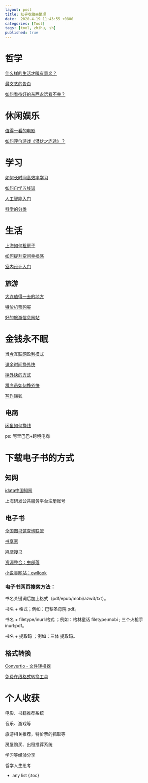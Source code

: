```yaml
---
layout: post
title: 知乎收藏夹整理
date:  2020-4-19 11:43:55 +0800
categories: [Tool]
tags: [tool, zhihu, sh]
published: true
---
```


# 哲学

[什么样的生活才叫有意义？](https://www.zhihu.com/question/24561532/answer/28240920)

[最文艺的告白](https://www.zhihu.com/question/38932735/answer/184269456)

[如何看待好的东西永远看不完？](https://www.zhihu.com/question/21344705/answer/17946350)



# 休闲娱乐

[值得一看的电影](https://www.zhihu.com/question/298766327/answer/513292137)

[如何评价游戏《潜伏之赤途》？](https://www.zhihu.com/question/24703063/answer/127150211)

# 学习

[如何长时间高效率学习](https://www.zhihu.com/question/28358499/answer/73162464)

[如何自学五线谱](https://www.zhihu.com/question/22803406/answer/23596910)

[人工智能入门](https://zhuanlan.zhihu.com/p/27914939)

[科学的分类](https://www.zhihu.com/question/23164639/answer/68575838)

# 生活

[上海如何租房子](https://www.zhihu.com/question/28017961/answer/161698209)

[如何提升空间幸福感](https://www.zhihu.com/question/24978401/answer/142026285)

[室内设计入门](https://www.zhihu.com/question/23565899/answer/26209119)

## 旅游

[大连值得一去的地方](https://www.zhihu.com/question/20253791/answer/47070196)

[特价机票购买](https://www.zhihu.com/question/28532142/answer/99143616)

[好的旅游信息网站](https://www.zhihu.com/question/21820037/answer/19422592)

# 金钱永不眠

[当今互联网盈利模式](https://www.zhihu.com/question/20304614/answer/14685701)

[课余时间挣外快](https://www.zhihu.com/question/27480022/answer/74495839)

[挣外快的方式](https://www.zhihu.com/question/47616643/answer/108551048)

[程序员如何挣外快](https://www.zhihu.com/question/27670987/answer/141608410)

[写作赚钱](https://zhuanlan.zhihu.com/p/20568118)

## 电商

[闲鱼如何挣钱](https://www.zhihu.com/question/335313420/answer/1083268889)

ps: 阿里巴巴+跨境电商


# 下载电子书的方式

## 知网

[idata中国知网](http://www.cn-ki.net/)

上海研发公共服务平台注册账号

## 电子书

[全国图书馆查询联盟](http://www.ucdrs.superlib.net/)

[书享家](http://shuxiangjia.cn/)

[鸠摩搜书](https://www.jiumodiary.com/)

[资源整合：虫部落](https://ebook.chongbuluo.com/)

[小说类网站：owllook](https://www.owllook.net/)

### 电子书网页搜索方法：

书名关键词后加上格式（pdf/epub/mobi/azw3/txt）。

书名 + 格式；例如：巴黎圣母院 pdf。

书名 + filetype/inurl:格式 ；例如：格林童话 filetype:mobi ; 三个火枪手 inurl:pdf。

书名 + 提取码 ；例如：三体 提取码。


## 格式转换

[Convertio - 文件转换器](https://convertio.co/zh/)

[免费在线格式转换工具](http://www.alltoall.net/)

# 个人收获

电影、书籍推荐系统

音乐、游戏等

旅游相关推荐，特价票的抓取等

房屋购买、出租推荐系统

学习等经验分享

哲学人生思考

* any list
{:toc}
